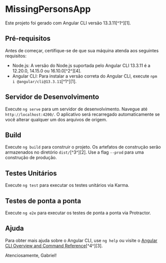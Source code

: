 # MissingPersonsApp

Este projeto foi gerado com Angular CLI versão 13.3.11[^1^][1].

## Pré-requisitos

Antes de começar, certifique-se de que sua máquina atenda aos seguintes requisitos:

- Node.js: A versão do Node.js suportada pelo Angular CLI 13.3.11 é a 12.20.0, 14.15.0 ou 16.10.0[^2^][4].
- Angular CLI: Para instalar a versão correta do Angular CLI, execute `npm i @angular/cli@13.3.11`[^1^][1].

## Servidor de Desenvolvimento

Execute `ng serve` para um servidor de desenvolvimento. Navegue até `http://localhost:4200/`. O aplicativo será recarregado automaticamente se você alterar qualquer um dos arquivos de origem.

## Build

Execute `ng build` para construir o projeto. Os artefatos de construção serão armazenados no diretório `dist/`[^3^][2]. Use a flag `--prod` para uma construção de produção.

## Testes Unitários

Execute `ng test` para executar os testes unitários via Karma.

## Testes de ponta a ponta

Execute `ng e2e` para executar os testes de ponta a ponta via Protractor.

## Ajuda

Para obter mais ajuda sobre o Angular CLI, use `ng help` ou visite o [Angular CLI Overview and Command Reference](https://cli.angular.io/)[^4^][3].

Atenciosamente, Gabriel!
